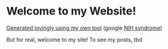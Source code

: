 # Welcome to my Website!

[Generated lovingly using my own tool](https://github.com/ryanabx/simple-ssg) (google [NIH syndrome](https://www.google.com/search?client=firefox-b-1-d&q=nih+syndrome))

But for real, welcome to my site! To see my posts, tbd
